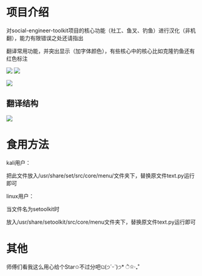 
# 项目介绍
对social-engineer-toolkit项目的核心功能（社工、鱼叉、钓鱼）进行汉化（非机翻），能力有限错误之处还请指出

翻译常用功能，并突出显示（加字体颜色），有些核心中的核心比如克隆钓鱼还有红色标注

![](https://hellohy.top/wp-content/uploads/2021/10/image-13-1024x398.png)
![](http://hellohy.top/wp-content/uploads/2021/10/QQ20211030-151849@2x-1024x517.png)

![](http://hellohy.top/wp-content/uploads/2021/10/QQ20211030-151901@2x-1024x372.png)

## 翻译结构

![](http://hellohy.top/wp-content/uploads/2021/10/setoolkit--255x1024.png)


# 食用方法
kali用户：

把此文件放入/usr/share/set/src/core/menu/文件夹下，替换原文件text.py运行即可

linux用户：

当文件名为setoolkit时

放入/usr/share/setoolkit/src/core/menu文件夹下，替换原文件text.py运行即可

# 其他
师傅们看我这么用心给个Star✩不过分吧ଘ(੭ˊᵕˋ)੭* ੈ✩‧₊˚
